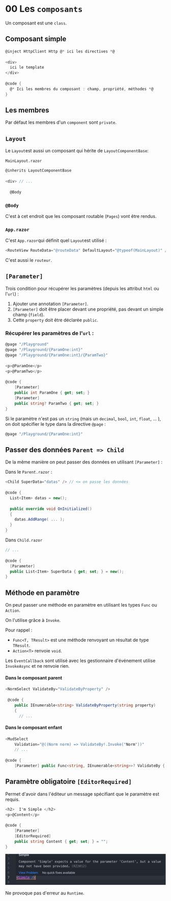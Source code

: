 # 00 Les `composants`

Un composant est une `class`.

## Composant simple

```cs
@inject HttpClient Http @* ici les directives *@

<div>
  ici le template
</div>
  
@code {
  @* Ici les membres du composant : champ, propriété, méthodes *@
}
```



## Les membres

Par défaut les membres d'un `component` sont `private`.



## `Layout`

Le `Layout`est aussi un composant qui hérite de `LayoutComponentBase`:

`MainLayout.razor`

```cs
@inherits LayoutComponentBase
  
<div> // ... 
  
  @Body
```

### `@Body`

C'est à cet endroit que les composant routable (`Pages`) vont être rendus.



### `App.razor`

C'est `App.razor`qui définit quel `Layout`est utilisé :

```cs
<RouteView RouteData="@routeData" DefaultLayout="@typeof(MainLayout)" />
```

C'est aussi le `routeur`.



## `[Parameter]`

Trois condition pour récupérer les paramètres (depuis les attribut `html` ou l'`url`) :

1. Ajouter une annotation `[Parameter]`.
2. `[Parameter]` doit être placer devant une propriété, pas devant un simple champ (`field`).
3. Cette `property` doit être déclarée `public`.

###  Récupérer les paramètres de l'`url` :

```cs
@page "/Playground"
@page "/Playground/{ParamOne:int}"
@page "/Playground/{ParamOne:int}/{ParamTwo}"

<p>@ParamOne</p>
<p>@ParamTwo</p>

@code {
    [Parameter]
    public int ParamOne { get; set; }
    [Parameter]
    public string? ParamTwo { get; set; }
}
```

Si le paramètre n'est pas un `string` (mais un `decimal`, `bool`, `int`, `float`, ... ), on doit spécifier le type dans la directive `@page` : 

```cs
@page "/Playground/{ParamOne:int}"
```



## Passer des données `Parent => Child`

De la même manière on peut passer des données en utilisant `[Parameter]` :

Dans le `Parent.razor` :

```cs
<Child SuperData="datas" /> // <= on passe les données
  
@code {
  List<Item> datas = new();
  
  public override void OnInitialized()
  {
    datas.AddRange( ... );
  }
}
```

Dans `Child.razor`

```cs
// ...

@code {
  [Parameter] 
  public List<Item> SuperData { get; set; } = new();
}
```



## Méthode en paramètre

On peut passer une méthode en paramètre en utilisant les types `Func` ou `Action`.

On l'utilise grâce à `Invoke`.

Pour rappel :

- `Func<T, TResult>` est une méthode renvoyant un résultat de type `TResult`.
- `Action<T>` renvoie `void`.

Les `EventCallback` sont utilisé avec les gestionnaire d'événement utilise `InvokeAsync` et ne renvoie rien.

#### Dans le composant parent

```cs
<NormSelect ValidateBy="ValidateByProperty" />
  
 @code {
    public IEnumerable<string> ValidateByProperty(string property)
    {
      // ...
```

#### Dans le composant enfant

```cs
<MudSelect
    Validation="@((Norm norm) => ValidateBy!.Invoke("Norm"))"
  	// ...
  
@code {
	[Parameter] public Func<string, IEnumerable<string>>? ValidateBy { get; set; }  
```





## Paramètre obligatoire `[EditorRequired]`

Permet d'avoir dans l'éditeur un message spécifiant que le paramètre est requis.

```cs
<h2>  I'm Simple </h2>
<p>@Content</p>

@code {
    [Parameter]
    [EditorRequired]
    public string Content { get; set; } = "";
}
```

<img src="../assets/editor-required-message-simple.png" alt="editor-required-message-simple" style="zoom:50%;" />

Ne provoque pas d'erreur au `Runtime`.











